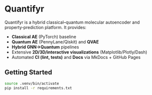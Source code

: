 # Quantifyr

Quantifyr is a hybrid classical–quantum molecular autoencoder and property‑prediction platform.
It provides:

- **Classical AE** (PyTorch) baseline
- **Quantum AE** (PennyLane/Qiskit) and **QVAE**
- **Hybrid GNN→Quantum** pipelines
- Extensive **2D/3D/interactive visualizations** (Matplotlib/Plotly/Dash)
- Automated **CI (lint, tests)** and **Docs** via MkDocs + GitHub Pages

## Getting Started

```bash
source .venv/bin/activate
pip install -r requirements.txt
```
